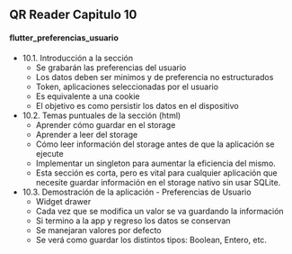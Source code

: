 ## QR Reader Capitulo 10

#### flutter_preferencias_usuario

- 10.1. Introducción a la sección
    - Se grabarán las preferencias del usuario
    - Los datos deben ser minimos y de preferencia no estructurados
    - Token, aplicaciones seleccionadas por el usuario
    - Es equivalente a una cookie
    - El objetivo es como persistir los datos en el dispositivo
- 10.2. Temas puntuales de la sección (html)
    - Aprender cómo guardar en el storage
    - Aprender a leer del storage
    - Cómo leer información del storage antes de que la aplicación se ejecute
    - Implementar un singleton para aumentar la eficiencia del mismo.
    - Esta sección es corta, pero es vital para cualquier aplicación que necesite guardar información en el storage nativo sin usar SQLite.
- 10.3. Demostración de la aplicación - Preferencias de Usuario
    - Widget drawer
    - Cada vez que se modifica un valor se va guardando la información
    - Si termino a la app y regreso los datos se conservan
    - Se manejaran valores por defecto
    - Se verá como guardar los distintos tipos: Boolean, Entero, etc.